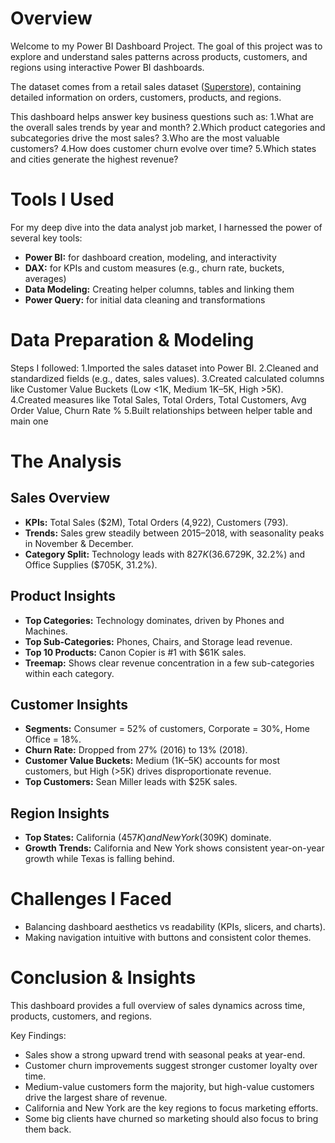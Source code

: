 # Overview

Welcome to my Power BI Dashboard Project.
The goal of this project was to explore and understand sales patterns across products, customers, and regions using interactive Power BI dashboards.

The dataset comes from a retail sales dataset ([Superstore](https://www.kaggle.com/datasets/vivek468/superstore-dataset-final)), containing detailed information on orders, customers, products, and regions.

This dashboard helps answer key business questions such as:
1.What are the overall sales trends by year and month?
2.Which product categories and subcategories drive the most sales?
3.Who are the most valuable customers?
4.How does customer churn evolve over time?
5.Which states and cities generate the highest revenue?

# Tools I Used

For my deep dive into the data analyst job market, I harnessed the power of several key tools:

- **Power BI:** for dashboard creation, modeling, and interactivity
- **DAX:** for KPIs and custom measures (e.g., churn rate, buckets, averages)
- **Data Modeling:** Creating helper columns, tables and linking them
- **Power Query:** for initial data cleaning and transformations

# Data Preparation & Modeling

Steps I followed:
1.Imported the sales dataset into Power BI.
2.Cleaned and standardized fields (e.g., dates, sales values).
3.Created calculated columns like Customer Value Buckets (Low <1K, Medium 1K–5K, High >5K).
4.Created measures like Total Sales, Total Orders, Total Customers, Avg Order Value, Churn Rate %
5.Built relationships between helper table and main one

# The Analysis 
## Sales Overview
- **KPIs:** Total Sales ($2M), Total Orders (4,922), Customers (793).
- **Trends:** Sales grew steadily between 2015–2018, with seasonality peaks in November & December.
- **Category Split:** Technology leads with $827K (36.6%), followed by Furniture ($729K, 32.2%) and Office Supplies ($705K, 31.2%).


## Product Insights
- **Top Categories:** Technology dominates, driven by Phones and Machines.
- **Top Sub-Categories:** Phones, Chairs, and Storage lead revenue.
- **Top 10 Products:** Canon Copier is #1 with $61K sales.
- **Treemap:** Shows clear revenue concentration in a few sub-categories within each category.

## Customer Insights
- **Segments:** Consumer = 52% of customers, Corporate = 30%, Home Office = 18%.
- **Churn Rate:** Dropped from 27% (2016) to 13% (2018).
- **Customer Value Buckets:** Medium (1K–5K) accounts for most customers, but High (>5K) drives disproportionate revenue.
- **Top Customers:** Sean Miller leads with $25K sales.

## Region Insights
- **Top States:** California ($457K) and New York ($309K) dominate.
- **Growth Trends:** California and New York shows consistent year-on-year growth while Texas is falling behind.

# Challenges I Faced
- Balancing dashboard aesthetics vs readability (KPIs, slicers, and charts).
- Making navigation intuitive with buttons and consistent color themes.
  
# Conclusion & Insights 
This dashboard provides a full overview of sales dynamics across time, products, customers, and regions.

Key Findings:
- Sales show a strong upward trend with seasonal peaks at year-end.
- Customer churn improvements suggest stronger customer loyalty over time.
- Medium-value customers form the majority, but high-value customers drive the largest share of revenue.
- California and New York are the key regions to focus marketing efforts.
- Some big clients have churned so marketing should also focus to bring them back.
